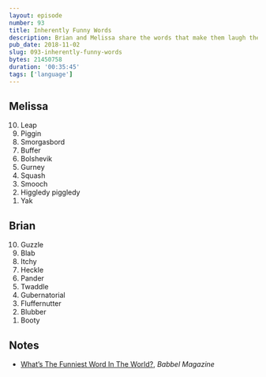 ```yaml
---
layout: episode
number: 93
title: Inherently Funny Words
description: Brian and Melissa share the words that make them laugh the most.
pub_date: 2018-11-02
slug: 093-inherently-funny-words
bytes: 21450758
duration: '00:35:45'
tags: ['language']
---
```

<h2>Melissa</h2>
<ol reversed>
<li>Leap</li>
<li>Piggin</li>
<li>Smorgasbord</li>
<li>Buffer</li>
<li>Bolshevik</li>
<li>Gurney</li>
<li>Squash</li>
<li>Smooch</li>
<li>Higgledy piggledy</li>
<li>Yak</li>
</ol>

<h2>Brian</h2>
<ol reversed>
<li>Guzzle</li>
<li>Blab</li>
<li>Itchy</li>
<li>Heckle</li>
<li>Pander</li>
<li>Twaddle</li>
<li>Gubernatorial</li>
<li>Fluffernutter</li>
<li>Blubber</li>
<li>Booty</li>
</ol>

<h2>Notes</h2>
<ul>
<li><a href="https://www.babbel.com/en/magazine/whats-the-funniest-word-in-the-world">What’s The Funniest Word In The World?</a>, <i>Babbel Magazine</i></li>
</ul>